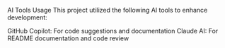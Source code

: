 AI Tools Usage
This project utilized the following AI tools to enhance development:

GitHub Copilot: For code suggestions and documentation
Claude AI: For README documentation and code review
